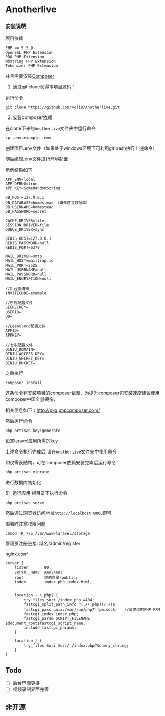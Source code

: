 # Anotherlive

### 安装说明

项目依赖
```
PHP >= 5.5.9
OpenSSL PHP Extension
PDO PHP Extension
Mbstring PHP Extension
Tokenizer PHP Extension
```
并且需要安装[Composer](https://getcomposer.org/download/)

1) 通过git clone获得本项目源码：

运行命令
```
git clone https://github.com/volio/Anotherlive.git
```

2) 安装composer依赖

在clone下来的`Anotherlive`文件夹中运行命令

```
cp .env.example .env
```
创建项目.env文件（如果处于windows环境下可利用git bash执行上述命令）

随后编辑.env文件进行环境配置

示例结果如下
```
APP_ENV=local
APP_DEBUG=true
APP_KEY=SomeRandomString

DB_HOST=127.0.0.1
DB_DATABASE=homestead （请先建立数据库）
DB_USERNAME=homestead
DB_PASSWORD=secret

CACHE_DRIVER=file
SESSION_DRIVER=file
QUEUE_DRIVER=sync

REDIS_HOST=127.0.0.1
REDIS_PASSWORD=null
REDIS_PORT=6379

MAIL_DRIVER=smtp
MAIL_HOST=mailtrap.io
MAIL_PORT=2525
MAIL_USERNAME=null
MAIL_PASSWORD=null
MAIL_ENCRYPTION=null

//后台邀请码
INVITECODE=example

//乐视配置文件
SECRETKEY=
USERID=
UU=

//Leancloud配置文件
APPID=
APPKEY=

//七牛配置文件
QINIU_DOMAIN=
QINIU_ACCESS_KEY=
QINIU_SECRET_KEY=
QINIU_BUCKET=
```
之后执行
```
composer install
```
这条命令将安装项目的composer依赖，为提升composer包安装速度建议使用composer中国全量镜像，

相关信息如下：http://pkg.phpcomposer.com/

然后运行命令
```
php artisan key:generate
```

设定laravel应用所需的key

上述命令执行完成后,请在`Anotherlive`文件夹中使用命令

如仅需表结构，可在composer依赖安装完毕后运行命令
```
php artisan migrate
```
进行数据库初始化

5）运行应用
根目录下执行命令
```
php artisan serve
```
然后通过浏览器访问地址`http://localhost:8000`即可

部署时注意权限问题
```
chmod -R 775 /var/www/laravel/storage
```

管理员注册链接: 域名/admin/register

nginx.conf
```
server {
    listen       80;
    server_name  xxx.xxx;
    root         你的目录/public;
    index        index.php index.html;


    location ~ \.php$ {
        try_files $uri /index.php =404;
        fastcgi_split_path_info ^(.+\.php)(/.+)$;
        fastcgi_pass unix:/var/run/php7-fpm.sock;   //改成你的PHP-FPM
        fastcgi_index index.php;
        fastcgi_param SCRIPT_FILENAME $document_root$fastcgi_script_name;
        include fastcgi_params;
    }

    location / {
        try_files $uri $uri/ /index.php?$query_string;
    }
}
```

## Todo

- [ ] 后台界面更换
- [ ] 视频录制界面完善

## 非开源